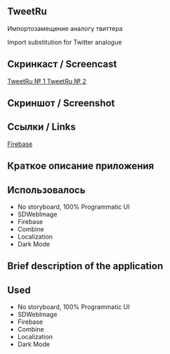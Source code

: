 ## **TweetRu**

Импортозамещение аналогу твиттера

Import substitution for Twitter analogue

## Скринкаст / Screencast 
[TweetRu № 1 ](https://disk.yandex.ru/i/NT5o8OwTFyHpHg)
[TweetRu № 2 ](https://disk.yandex.ru/i/jPw0GOHaWcaI6Q)

## **Скриншот / Screenshot**


## **Ссылки / Links**

[Firebase](https://firebase.google.com)

## Краткое описание приложения



## **Использовалось**
- No storyboard, 100% Programmatic UI
- SDWebImage
- Firebase
- Combine
- Localization
- Dark Mode

## Brief description of the application

 
## **Used**
- No storyboard, 100% Programmatic UI
- SDWebImage
- Firebase
- Combine
- Localization
- Dark Mode
